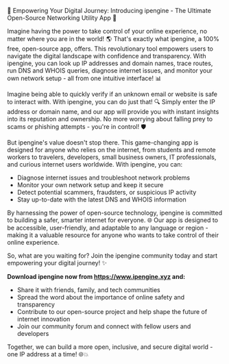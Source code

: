 🌟 Empowering Your Digital Journey: Introducing ipengine - The Ultimate Open-Source Networking Utility App 🌟

Imagine having the power to take control of your online experience, no matter where you are in the world! 🌎 That's exactly what ipengine, a 100% free, open-source app, offers. This revolutionary tool empowers users to navigate the digital landscape with confidence and transparency. With ipengine, you can look up IP addresses and domain names, trace routes, run DNS and WHOIS queries, diagnose internet issues, and monitor your own network setup - all from one intuitive interface! 📊

Imagine being able to quickly verify if an unknown email or website is safe to interact with. With ipengine, you can do just that! 🔍 Simply enter the IP address or domain name, and our app will provide you with instant insights into its reputation and ownership. No more worrying about falling prey to scams or phishing attempts - you're in control! 🛡️

But ipengine's value doesn't stop there. This game-changing app is designed for anyone who relies on the internet, from students and remote workers to travelers, developers, small business owners, IT professionals, and curious internet users worldwide. With ipengine, you can:

* Diagnose internet issues and troubleshoot network problems
* Monitor your own network setup and keep it secure
* Detect potential scammers, fraudsters, or suspicious IP activity
* Stay up-to-date with the latest DNS and WHOIS information

By harnessing the power of open-source technology, ipengine is committed to building a safer, smarter internet for everyone. 🌐 Our app is designed to be accessible, user-friendly, and adaptable to any language or region - making it a valuable resource for anyone who wants to take control of their online experience.

So, what are you waiting for? Join the ipengine community today and start empowering your digital journey! ✨

**Download ipengine now from https://www.ipengine.xyz and:**

* Share it with friends, family, and tech communities
* Spread the word about the importance of online safety and transparency
* Contribute to our open-source project and help shape the future of internet innovation
* Join our community forum and connect with fellow users and developers

Together, we can build a more open, inclusive, and secure digital world - one IP address at a time! 🌐💥